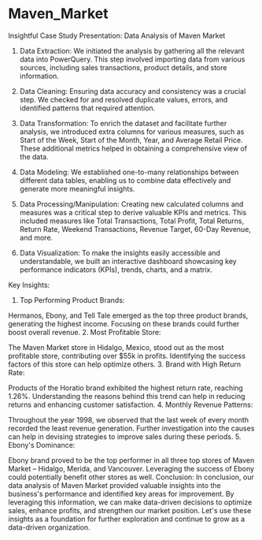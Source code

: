 # Maven_Market

Insightful Case Study Presentation: Data Analysis of Maven Market

1. Data Extraction:
We initiated the analysis by gathering all the relevant data into PowerQuery. This step involved importing data from various sources, including sales transactions, product details, and store information.

2. Data Cleaning:
Ensuring data accuracy and consistency was a crucial step. We checked for and resolved duplicate values, errors, and identified patterns that required attention.

3. Data Transformation:
To enrich the dataset and facilitate further analysis, we introduced extra columns for various measures, such as Start of the Week, Start of the Month, Year, and Average Retail Price. These additional metrics helped in obtaining a comprehensive view of the data.

4. Data Modeling:
We established one-to-many relationships between different data tables, enabling us to combine data effectively and generate more meaningful insights.

5. Data Processing/Manipulation:
Creating new calculated columns and measures was a critical step to derive valuable KPIs and metrics. This included measures like Total Transactions, Total Profit, Total Returns, Return Rate, Weekend Transactions, Revenue Target, 60-Day Revenue, and more.

6. Data Visualization:
To make the insights easily accessible and understandable, we built an interactive dashboard showcasing key performance indicators (KPIs), trends, charts, and a matrix.

Key Insights:

1. Top Performing Product Brands:

Hermanos, Ebony, and Tell Tale emerged as the top three product brands, generating the highest income. Focusing on these brands could further boost overall revenue.
2. Most Profitable Store:

The Maven Market store in Hidalgo, Mexico, stood out as the most profitable store, contributing over $55k in profits. Identifying the success factors of this store can help optimize others.
3. Brand with High Return Rate:

Products of the Horatio brand exhibited the highest return rate, reaching 1.26%. Understanding the reasons behind this trend can help in reducing returns and enhancing customer satisfaction.
4. Monthly Revenue Patterns:

Throughout the year 1998, we observed that the last week of every month recorded the least revenue generation. Further investigation into the causes can help in devising strategies to improve sales during these periods.
5. Ebony's Dominance:

Ebony brand proved to be the top performer in all three top stores of Maven Market – Hidalgo, Merida, and Vancouver. Leveraging the success of Ebony could potentially benefit other stores as well.
Conclusion:
In conclusion, our data analysis of Maven Market provided valuable insights into the business's performance and identified key areas for improvement. By leveraging this information, we can make data-driven decisions to optimize sales, enhance profits, and strengthen our market position. Let's use these insights as a foundation for further exploration and continue to grow as a data-driven organization.
